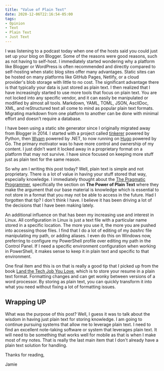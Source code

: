 ```yaml
---
title: "Value of Plain Text"
date: 2020-12-06T22:16:54-05:00
tags:
- Opinion
- Text
- Plain Text
- Just Text
---
```


I was listening to a podcast today when one of the hosts said you could just set up your blog on Blogger. Some of the reasons were good reasons, such as not having to self-host. I immediately started wondering why a platform like Blogger or WordPress is often recommended and directly compared to self-hosting when static blog sites offer many advantages. Static sites can be hosted on many platforms like GitHub Pages, Netlify, or a cloud provider's blob storage with little to no cost. The significant advantage there is that typically your data is just stored as plain text. I then realized that I have increasingly started to use more tools that focus on plain text. You are not locked into any specific vendor, and it can easily be manipulated or modified by almost all tools. Markdown, YAML, TOML, JSON, AscIIDoc, XML, and reStructured text all come to mind as popular plain text formats. Migrating markdown from one platform to another can be done with minimal effort and doesn't require a database.

I have been using a static site generator since I originally migrated away from Blogger in 2014. I started with a project called [tinkerer](https://github.com/vladris/tinkerer) powered by Python, then [Wyam](https://github.com/Wyamio/Wyam) powered by .NET, to now running on [Hugo](https://github.com/gohugoio/hugo) powered by Go. The primary motivator was to have more control and ownership of my content. I just didn't want it locked away in a proprietary format on a platform that may not survive. I have since focused on keeping more stuff just as plain text for the same reason.

So why am I writing this post today? Well, plain text is simple and not proprietary. There is a lot of value in having your stuff stored that way, especially knowledge. I immediately thought about the [The Pragmatic Programmer](https://pragprog.com/titles/tpp20/the-pragmatic-programmer-20th-anniversary-edition/), specifically the section on **The Power of Plain Text** where they make the argument that our base material is knowledge which is essential to not store in a format that you may not be able to access in the future. Had I forgotten that tip? I don't think I have. I believe it has been driving a lot of the decisions that I have been making lately.

An additional influence on that has been my increasing use and interest in Linux. All configuration in Linux is just a text file with a particular name stored in a specific location. The more you use it, the more you are pushed into accessing those files. I find that I do a lot of editing of my *bashrc* file manipulating my path, or adding aliases. I even do this on Windows now, preferring to configure my PowerShell profile over editing my path in the Control Panel. If I need a specific environment configuration when working in PowerShell, it makes sense to keep it in plain text and specific to that environment.

One final item and this is on that is really a good tip that I picked up from the book [Land the Tech Job You Love](https://pragprog.com/titles/algh/land-the-tech-job-you-love/), which is to store your resume in a plain text format. Formatting changes and can get wonky between versions of a word processor. By storing as plain text, you can quickly transform it into what you need without fixing a lot of formatting issues. 

## Wrapping UP

What was the purpose of this post? Well, I guess it was to talk about the wisdom in having just plain text for storing knowledge. I am going to continue pursuing systems that allow me to leverage plain text. I need to find an excellent note-taking software or system that leverages plain text. It will need to be something that works well for mobile as that is when I make most of my notes. That is really the last main item that I don't already have a plain text solution for handling. 

Thanks for reading,

Jamie
